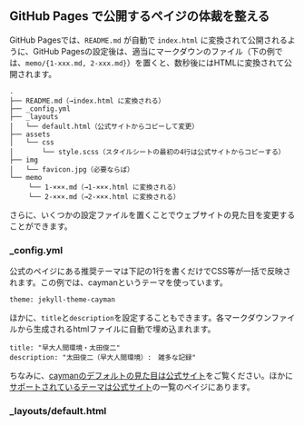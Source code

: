 ## GitHub Pages で公開するペイジの体裁を整える

GitHub Pagesでは、`README.md` が自動で `index.html` に変換されて公開されるように、GitHub Pagesの設定後は、適当にマークダウンのファイル（下の例では、`memo/{1-xxx.md, 2-xxx.md}`）を置くと、数秒後にはHTMLに変換されて公開されます。

```
.
├── README.md（→index.html に変換される）
├── _config.yml
├── _layouts
│   └── default.html（公式サイトからコピーして変更）
├── assets
│   └── css
│       └── style.scss（スタイルシートの最初の4行は公式サイトからコピーする）
├── img
│   └── favicon.jpg（必要ならば）
└── memo
　   └── 1-×××.md（→1-×××.html に変換される）
　   └── 2-×××.md（→2-×××.html に変換される）
```

さらに、いくつかの設定ファイルを置くことでウェブサイトの見た目を変更することができます。


### _config.yml

公式のペイジにある推奨テーマは下記の1行を書くだけでCSS等が一括で反映されます。この例では、caymanというテーマを使っています。
```
theme: jekyll-theme-cayman
```
ほかに、`title`と`description`を設定することもできます。各マークダウンファイルから生成されるhtmlファイルに自動で埋め込まれます。
```
title: "早大人間環境・太田俊二"
description: "太田俊二（早大人間環境）:　雑多な記録"
```
ちなみに、[caymanのデフォルトの見た目は公式サイト](https://github.com/pages-themes/cayman)をご覧ください。ほかに[サポートされているテーマは公式サイト](https://pages.github.com/themes/)の一覧のペイジにあります。



### _layouts/default.html



